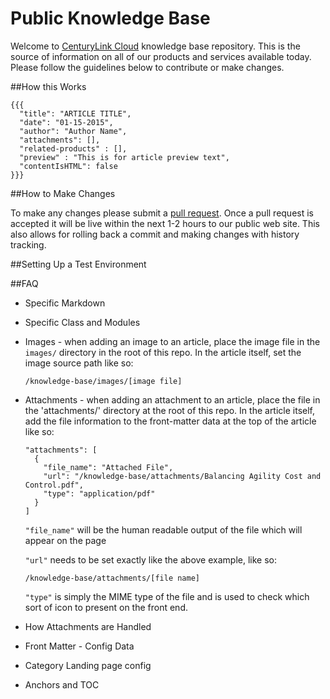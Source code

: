 Public Knowledge Base
========

Welcome to [CenturyLink Cloud](http://www.centurylinkcloud.com) knowledge base repository. This is the source of information on all of our products and services available today. Please follow the guidelines below to contribute or make changes.

##How this Works

<!-- * **Headers:** The system uses Jekyll _(like)_ headers to be able to list current information and also track things such as author, date created, modified, keywords, title, etc. -->

```code
{{{
  "title": "ARTICLE TITLE",
  "date": "01-15-2015",
  "author": "Author Name",
  "attachments": [],
  "related-products" : [],
  "preview" : "This is for article preview text",
  "contentIsHTML": false
}}}
```

<!-- * **Markdown:** It is also built using all markdown for the documents. For more information about markdown please use [Google](https://www.google.com/webhp?sourceid=chrome-instant&rlz=1C5CHFA_enUS503US504&ion=1&espv=2&ie=UTF-8#q=markdown%20syntax)

* **Folder Structure:** folders are by products and should remain that way. If you want your document to be supported in multiple categories please use the headers to list all of the categories it is in. All image and assets should be located in the local product folder or in a folder next to the document. It should not be on the root of the directory structure.  -->



##How to Make Changes

To make any changes please submit a [pull request](https://help.github.com/articles/creating-a-pull-request). Once a pull request is accepted it will be live within the next 1-2 hours to our public web site. This also allows for rolling back a commit and making changes with history tracking.

##Setting Up a Test Environment


##FAQ
- Specific Markdown
- Specific Class and Modules

- Images - when adding an image to an article, place the image file in the `images/` directory in the root of this repo. In the article itself, set the image source path like so: 

  ```
  /knowledge-base/images/[image file]
  ```


- Attachments - when adding an attachment to an article, place the file in the 'attachments/' directory at the root of this repo. In the article itself, add the file information to the front-matter data at the top of the article like so:

  ```
  "attachments": [
    {
      "file_name": "Attached File",
      "url": "/knowledge-base/attachments/Balancing Agility Cost and Control.pdf",
      "type": "application/pdf"
    }
  ]
  ```

  `"file_name"` will be the human readable output of the file which will appear on the page

  `"url"` needs to be set exactly like the above example, like so: 
    
    ```
    /knowledge-base/attachments/[file name]
    ```

  `"type"` is simply the MIME type of the file and is used to check which sort of icon to present on the front end.


- How Attachments are Handled
- Front Matter - Config Data
- Category Landing page config
- Anchors and TOC